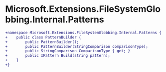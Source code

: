 # Microsoft.Extensions.FileSystemGlobbing.Internal.Patterns

``` diff
+namespace Microsoft.Extensions.FileSystemGlobbing.Internal.Patterns {
+    public class PatternBuilder {
+        public PatternBuilder();
+        public PatternBuilder(StringComparison comparisonType);
+        public StringComparison ComparisonType { get; }
+        public IPattern Build(string pattern);
+    }
+}
```

